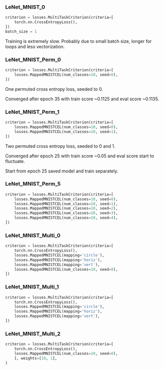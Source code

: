 ### LeNet_MNIST_0

```python
criterion = losses.MultiTaskCriterion(criteria=[
    torch.nn.CrossEntropyLoss(),
])
batch_size = 1
```

Training is extremely slow. Probably due to small batch size, longer for loops and less vectorization.

### LeNet_MNIST_Perm_0

```python
criterion = losses.MultiTaskCriterion(criteria=[
    losses.MappedMNISTCEL(num_classes=10, seed=0),
])
```

One permuted cross entropy loss, seeded to 0.

Converged after epoch 35 with train score ~0.1125 and eval score ~0.1135.

### LeNet_MNIST_Perm_1

```python
criterion = losses.MultiTaskCriterion(criteria=[
    losses.MappedMNISTCEL(num_classes=10, seed=0),
    losses.MappedMNISTCEL(num_classes=10, seed=1),
])
```

Two permuted cross entropy loss, seeded to 0 and 1.

Converged after epoch 25 with train score ~0.05 and eval score start to fluctuate.

Start from epoch 25 saved model and train separately.

### LeNet_MNIST_Perm_5

```python
criterion = losses.MultiTaskCriterion(criteria=[
    losses.MappedMNISTCEL(num_classes=10, seed=0),
    losses.MappedMNISTCEL(num_classes=10, seed=1),
    losses.MappedMNISTCEL(num_classes=10, seed=2),
    losses.MappedMNISTCEL(num_classes=10, seed=3),
    losses.MappedMNISTCEL(num_classes=10, seed=4),
])
```

### LeNet_MNIST_Multi_0

```python
criterion = losses.MultiTaskCriterion(criteria=[
    torch.nn.CrossEntropyLoss(),
    losses.MappedMNISTCEL(mapping='circle'),
    losses.MappedMNISTCEL(mapping='horiz'),
    losses.MappedMNISTCEL(mapping='vert'),
    losses.MappedMNISTCEL(num_classes=10, seed=0),
])
```

### LeNet_MNIST_Multi_1

```python
criterion = losses.MultiTaskCriterion(criteria=[
    torch.nn.CrossEntropyLoss(),
    losses.MappedMNISTCEL(mapping='circle'),
    losses.MappedMNISTCEL(mapping='horiz'),
    losses.MappedMNISTCEL(mapping='vert'),
])
```

### LeNet_MNIST_Multi_2

```python
criterion = losses.MultiTaskCriterion(criteria=[
    torch.nn.CrossEntropyLoss(),
    losses.MappedMNISTCEL(num_classes=10, seed=0),
    ], weights=[10, 1],
)
```
